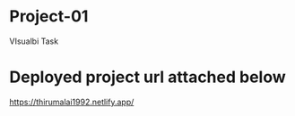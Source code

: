 # Project-01
VIsualbi Task
# Deployed project url attached below
https://thirumalai1992.netlify.app/
